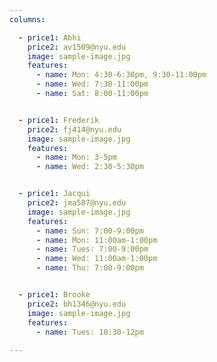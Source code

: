 ```yaml
---
columns:

  - price1: Abhi
    price2: av1509@nyu.edu
    image: sample-image.jpg
    features:
      - name: Mon: 4:30-6:30pm, 9:30-11:00pm
      - name: Wed: 7:30-11:00pm
      - name: Sat: 8:00-11:00pm


  - price1: Frederik
    price2: fj414@nyu.edu
    image: sample-image.jpg
    features:
      - name: Mon: 3-5pm
      - name: Wed: 2:30-5:30pm


  - price1: Jacqui
    price2: jma587@nyu.edu
    image: sample-image.jpg
    features:
      - name: Sun: 7:00-9:00pm
      - name: Mon: 11:00am-1:00pm
      - name: Tues: 7:00-9:00pm
      - name: Wed: 11:00am-1:00pm
      - name: Thu: 7:00-9:00pm


  - price1: Brooke
    price2: bh1346@nyu.edu
    image: sample-image.jpg
    features:
      - name: Tues: 10:30-12pm
      
---
```

